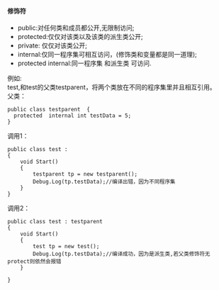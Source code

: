 #### 修饰符  
* public:对任何类和成员都公开,无限制访问;  
* protected:仅仅对该类以及该类的派生类公开;
* private: 仅仅对该类公开;
* internal:仅同一程序集可相互访问，(修饰类和变量都是同一道理);
* protected internal:同一程序集 和派生类 可访问.  

例如:  
test,和test的父类testparent，将两个类放在不同的程序集里并且相互引用。  
父类：  
  
	public class testparent  {
	  protected  internal int testData = 5;
	}

调用1：  

	public class test : 
	{
	    void Start()
	    {
	        testparent tp = new testparent();
	        Debug.Log(tp.testData);//编译出错，因为不同程序集
	    }
	}

调用2：  

	public class test : testparent
	{
	    void Start()
	    {
	        test tp = new test();
	        Debug.Log(tp.testData);//编译成功，因为是派生类,若父类修饰符无protect则依然会报错
	    }
	
	}